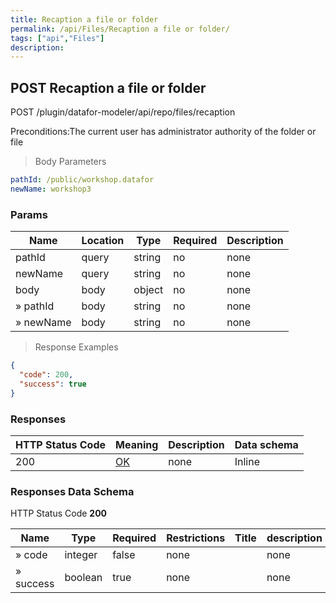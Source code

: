 ```yaml
---
title: Recaption a file or folder
permalink: /api/Files/Recaption a file or folder/
tags: ["api","Files"]
description: 
---
```


## POST Recaption a file or folder

POST /plugin/datafor-modeler/api/repo/files/recaption

Preconditions:The current user has administrator authority of the folder or file

> Body Parameters

```yaml
pathId: /public/workshop.datafor
newName: workshop3

```

### Params

|Name|Location|Type|Required|Description|
|---|---|---|---|---|
|pathId|query|string| no |none|
|newName|query|string| no |none|
|body|body|object| no |none|
|» pathId|body|string| no |none|
|» newName|body|string| no |none|

> Response Examples

```json
{
  "code": 200,
  "success": true
}
```

### Responses

|HTTP Status Code |Meaning|Description|Data schema|
|---|---|---|---|
|200|[OK](https://tools.ietf.org/html/rfc7231#section-6.3.1)|none|Inline|

### Responses Data Schema

HTTP Status Code **200**

|Name|Type|Required|Restrictions|Title|description|
|---|---|---|---|---|---|
|» code|integer|false|none||none|
|» success|boolean|true|none||none|